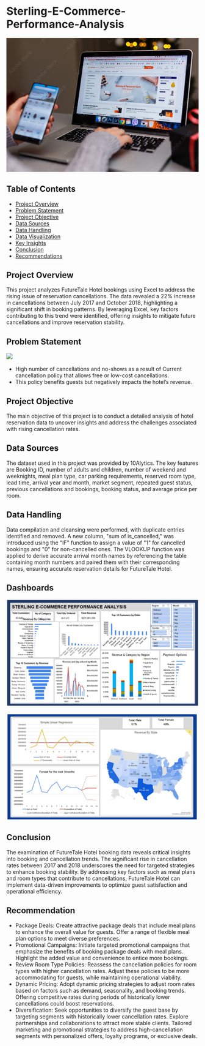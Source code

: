# Sterling-E-Commerce-Performance-Analysis


![](ecomm.jpg)


## Table of Contents
- [Project Overview](#project-overview)
- [Problem Statement](#problem-statement)
- [Project Objective](#project-objective)
- [Data Sources](#data-sources)
- [Data Handling](#data-handling)
- [Data Visualization](#Data-Visualization)
- [Key Insights](#key-insights)
- [Conclusion](#conclusion)
- [Recommendations](#recommendations)

## Project Overview
This project analyzes FutureTale Hotel bookings using Excel to address the rising issue of reservation cancellations. The data revealed a 22% increase in 
cancellations between July 2017 and October 2018, highlighting a significant shift in booking patterns. By leveraging Excel, key factors contributing to this 
trend were identified, offering insights to mitigate future cancellations and improve reservation stability.

## Problem Statement

![](hotel1.jpg)
- High number of cancellations and no-shows as a result of Current cancellation policy that allows free or low-cost cancellations.
- This policy benefits guests but negatively impacts the hotel’s revenue.

## Project Objective
The main objective of this project is to conduct a detailed analysis of hotel reservation data to uncover insights and address the challenges associated 
with rising cancellation rates.

## Data Sources
The dataset used in this project was provided by 10Alytics. The key features are Booking ID, number of adults and children, number of weekend and weeknights, 
meal plan type, car parking requirements, reserved room type, lead time, arrival year and month, market segment, repeated guest status, previous cancellations and bookings, 
booking status, and average price per room.

## Data Handling
Data compilation and cleansing were performed, with duplicate entries identified and removed. A new column, "sum of is_cancelled," was introduced using the 
"IF" function to assign a value of "1" for cancelled bookings and "0" for non-cancelled ones. The VLOOKUP function was applied to derive accurate arrival month names by referencing 
the table containing month numbers and paired them with their corresponding names, ensuring accurate reservation details for FutureTale Hotel.

## Dashboards

![](Dashboard1Sterl.jpg)

![](Dashboard2Sterl.jpg)

## Conclusion
The examination of FutureTale Hotel booking data reveals critical insights into booking and cancellation trends. The significant rise in cancellation rates between 2017 and 2018 underscores the need 
for targeted strategies to enhance booking stability. By addressing key factors such as meal plans and room types that contribute to cancellations, FutureTale Hotel can implement data-driven improvements 
to optimize guest satisfaction and operational efficiency.

## Recommendation
- Package Deals: Create attractive package deals that include meal plans to enhance the overall value for guests. Offer a range of flexible meal plan options to meet diverse preferences.
- Promotional Campaigns: Initiate targeted promotional campaigns that emphasize the benefits of booking package deals with meal plans. Highlight the added value and convenience to entice more bookings.
- Review Room Type Policies: Reassess the cancellation policies for room types with higher cancellation rates. Adjust these policies to be more accommodating for guests, while maintaining operational viability.
- Dynamic Pricing: Adopt dynamic pricing strategies to adjust room rates based on factors such as demand, seasonality, and booking trends. Offering competitive rates during periods of historically lower cancellations 
  could boost reservations.
- Diversification: Seek opportunities to diversify the guest base by targeting segments with historically lower cancellation rates. Explore partnerships and collaborations to attract more stable clients.
  Tailored marketing and promotional strategies to address high-cancellation segments with personalized offers, loyalty programs, or exclusive deals.
